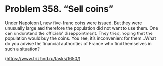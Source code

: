 # Problem 358. “Sell coins”

Under Napoleon I, new five-franc coins were issued. But they were unusually large and therefore the population did not want to use them. One can understand the officials' disappointment. They tried, hoping that the population would buy the coins. You see, it’s inconvenient for them...What do you advise the financial authorities of France who find themselves in such a situation?

(https://www.trizland.ru/tasks/1650/)